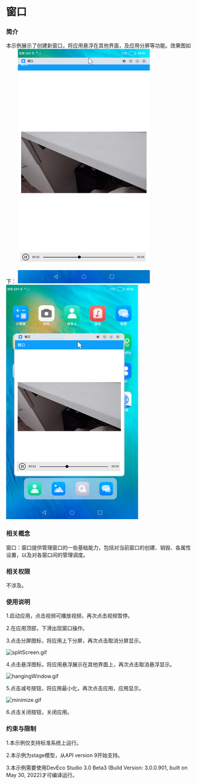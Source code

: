 # 窗口

### 简介

本示例展示了创建新窗口，将应用悬浮在其他界面，及应用分屏等功能。效果图如下：
![](screenshots/devices/index.png) ![](screenshots/devices/main.png)

### 相关概念

窗口：窗口提供管理窗口的一些基础能力，包括对当前窗口的创建、销毁、各属性设置，以及对各窗口间的管理调度。

### 相关权限

不涉及。

### 使用说明

1.启动应用，点击视频可播放视频，再次点击视频暂停。

2.在应用顶部，下滑出现窗口操作。

3.点击分屏图标，将应用上下分屏，再次点击取消分屏显示。

![splitScreen.gif](splitScreen.gif)

4.点击悬浮图标，将应用悬浮展示在其他界面上，再次点击取消悬浮显示。

![hangingWindow.gif](hangingWindow.gif)

5.点击减号按钮，将应用最小化，再次点击应用，应用显示。

![minimize.gif](minimize.gif)

6.点击关闭按钮，关闭应用。

### 约束与限制

1.本示例仅支持标准系统上运行。

2.本示例为stage模型，从API version 9开始支持。

3.本示例需要使用DevEco Studio 3.0 Beta3 (Build Version: 3.0.0.901, built on May 30, 2022)才可编译运行。